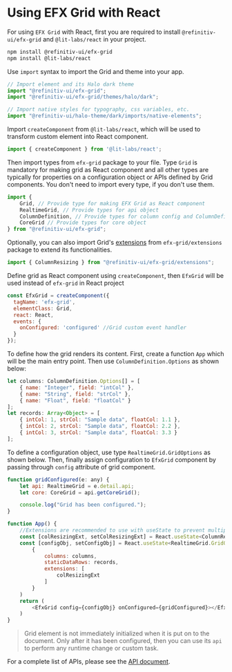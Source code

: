 # Using EFX Grid with React

For using `EFX Grid` with React, first you are required to install `@refinitiv-ui/efx-grid` and `@lit-labs/react` in your project.

```sh
npm install @refinitiv-ui/efx-grid
npm install @lit-labs/react
```

Use `import` syntax to import the Grid and theme into your app.

```js
// Import element and its Halo dark theme
import "@refinitiv-ui/efx-grid";
import "@refinitiv-ui/efx-grid/themes/halo/dark";

// Import native styles for typography, css variables, etc.
import "@refinitiv-ui/halo-theme/dark/imports/native-elements";
```

Import `createComponent` from `@lit-labs/react`, which will be used to transform custom element into React component.

```js
import { createComponent } from '@lit-labs/react';
```

Then import types from `efx-grid` package to your file. Type `Grid` is mandatory for making grid as React component and all other types are typically for properties on a configuration object or APIs defined by Grid components. You don't need to import every type, if you don't use them.

```js
import {
	Grid, // Provide type for making EFX Grid as React component
	RealtimeGrid, // Provide types for api object
	ColumnDefinition, // Provide types for column config and ColumnDefinition object
	CoreGrid // Provide types for core object
} from "@refinitiv-ui/efx-grid";
```

Optionally, you can also import Grid's [extensions](../extensions/README.md) from `efx-grid/extensions` package to extend its functionalities. 

```js
import { ColumnResizing } from "@refinitiv-ui/efx-grid/extensions";
```

Define grid as React component using `createComponent`, then `EfxGrid` will be used instead of `efx-grid` in React project

```js
const EfxGrid = createComponent({
  tagName: 'efx-grid',
  elementClass: Grid,
  react: React,
  events: {
    onConfigured: 'configured' //Grid custom event handler
  }
});
```

To define how the grid renders its content. First, create a function `App` which will be the main entry point. Then use `ColumnDefinition.Options` as shown below:

```js
let columns: ColumnDefinition.Options[] = [
	{ name: "Integer", field: "intCol" },
	{ name: "String", field: "strCol" },
	{ name: "Float", field: "floatCol" }
];
let records: Array<Object> = [
	{ intCol: 1, strCol: "Sample data", floatCol: 1.1 },
	{ intCol: 2, strCol: "Sample data", floatCol: 2.2 },
	{ intCol: 3, strCol: "Sample data", floatCol: 3.3 }
];
```

To define a configuration object, use type `RealtimeGrid.GridOptions` as shown below.
Then, finally assign configuration to `EfxGrid` component by passing through `config` attribute of grid component.

```js
function gridConfigured(e: any) {
	let api: RealtimeGrid = e.detail.api;
	let core: CoreGrid = api.getCoreGrid();

	console.log("Grid has been configured.");
}

function App() {
	//Extensions are recommended to use with useState to prevent multiple re-initializatioin
	const [colResizingExt, setColResizingExt] = React.useState<ColumnResizing>(new ColumnResizing())
	const [configObj, setConfigObj] = React.useState<RealtimeGrid.GridOptions>(
		{
			columns: columns,
			staticDataRows: records,
			extensions: [
				colResizingExt
			]
		}
	)
	return (
		<EfxGrid config={configObj} onConfigured={gridConfigured}></EfxGrid>
	)
} 
```

> Grid element is not immediately initialized when it is put on to the document. Only after it has been configured, then you can use its `api` to perform any runtime change or custom task.

For a complete list of APIs, please see the [API document](../apis/README.md).
